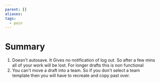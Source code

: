 ```yaml
---
parent: []
aliases: 
tags:
  - pain
---
```

# Summary 
1. Doesn't autosave. It Gives no notification of log out. So after a few mins all of your work will be lost. For longer drafts this is non functional
2. You can't move a draft into a team. So if you don't select a team template then you will have to recreate and copy past over.

